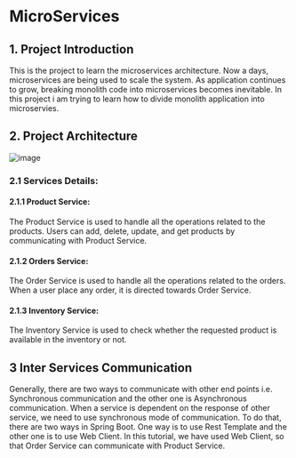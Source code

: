 # MicroServices


## 1. Project Introduction
This is the project to learn the microservices architecture. Now a days, microservices are being used to scale the system. As application continues to grow, breaking monolith code into microservices becomes inevitable. In this project i am trying to learn how to divide monolith application into microservies.


## 2.  Project Architecture 
![image](https://user-images.githubusercontent.com/50276587/218269451-938c9fc3-adf8-4ccd-a3aa-16fb6c223bfb.png)

### 2.1 Services Details:
#### 2.1.1 Product Service:
The Product Service is used to handle all the operations related to the products. Users can add, delete, update, and get products by communicating with Product Service.

#### 2.1.2 Orders Service:
The Order Service is used to handle all the operations related to the orders. When a user place any order, it is directed towards Order Service.

#### 2.1.3 Inventory Service:
The Inventory Service is used to check whether the requested product is available in the inventory or not.



## 3 Inter Services Communication
Generally, there are two ways to communicate with other end points i.e. Synchronous communication and the other one is Asynchronous communication. When a service is dependent on the response of other service, we need to use synchronous mode of communication. To do that, there are two ways in Spring Boot. One way is to use Rest Template and the other one is to use Web Client. In this tutorial, we have used Web Client, so that Order Service can communicate with Product Service.
